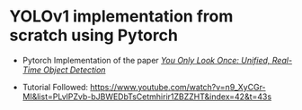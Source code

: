 # YOLOv1 implementation from scratch using Pytorch

- Pytorch Implementation of the paper [_You Only Look Once:
  Unified, Real-Time Object Detection_](https://arxiv.org/pdf/1506.02640.pdf)

* Tutorial Followed: https://www.youtube.com/watch?v=n9_XyCGr-MI&list=PLvlPZvb-bJBWEDbTsCetmhirir1ZBZZHT&index=42&t=43s
